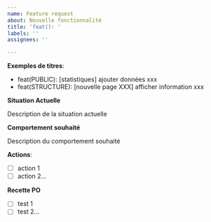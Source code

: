 ```yaml
---
name: Feature request
about: Nouvelle fonctionnalité
title: 'feat(): '
labels: ''
assignees: ''

---
```


__Exemples de titres__:

- feat(PUBLIC): [statistiques] ajouter données xxx
- feat(STRUCTURE): [nouvelle page XXX] afficher information xxx

**Situation Actuelle**

Description de la situation actuelle

**Comportement souhaité**

Description du comportement souhaité

__Actions__:

- [ ] action 1
- [ ] action 2...

**Recette PO**

- [ ] test 1
- [ ] test 2...
